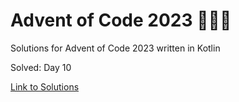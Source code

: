 # Advent of Code 2023 🎄🌟🎅
Solutions for Advent of Code 2023 written in Kotlin

Solved: Day 10

[Link to Solutions](https://github.com/patrick-elmquist/Advent-of-Code-2023/tree/main/src/main/kotlin)
